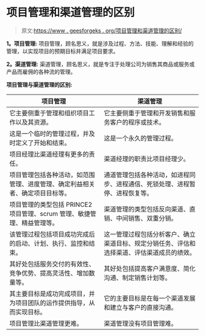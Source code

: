 # 项目管理和渠道管理的区别

> 原文:[https://www . geesforgeks . org/项目管理和渠道管理的区别/](https://www.geeksforgeeks.org/difference-between-project-management-and-channel-management/)

**1。项目管理:**
项目管理，顾名思义，就是涉及过程、方法、技能、理解和经验的管理，以实现项目的预期目标并满足项目要求。

**2。渠道管理:**
渠道管理，顾名思义，就是专注于处理公司为销售其商品或服务或产品而雇佣的各种流的管理。

**项目管理与渠道管理的区别:**

<center>

| 项目管理 | 渠道管理 |
| --- | --- |
| 它主要侧重于管理和组织项目工作以及其资源。 | 它主要侧重于管理和开发销售和服务客户的程序或技术。 |
| 这是一个临时的管理过程，并及时定义了开始和结束。 | 这是一个永久的管理过程。 |
| 项目经理比渠道经理有更多的责任。 | 渠道经理的职责比项目经理少。 |
| 项目管理包括各种活动，如范围管理、进度管理、确定利益相关者、确定项目目标等。 | 通道管理包括各种活动，如进程同步、进程通信、死锁处理、进程暂停、进程恢复等。 |
| 项目管理的类型包括 PRINCE2 项目管理、scrum 管理、敏捷管理、精益管理等。 | 渠道管理的类型包括反向渠道、直销、中间销售、双重分销。 |
| 该管理过程包括项目成功完成后的启动、计划、执行、监控和结束。 | 这一管理过程包括分析客户、确立渠道目标、规定分销任务、评估和选择渠道、评估渠道成员的绩效。 |
| 其好处包括服务交付的有效性、竞争优势、提高灵活性、增加数量等。 | 其好处包括提高客户满意度、简化沟通、制定销售计划等。 |
| 其主要目标是成功完成项目，并为项目团队的运作提供指导，从而实现目标。 | 它的主要目标是在每一个渠道发展和建立与客户的直接沟通。 |
| 项目管理比渠道管理更难。 | 渠道管理没有项目管理难。 |

</center>